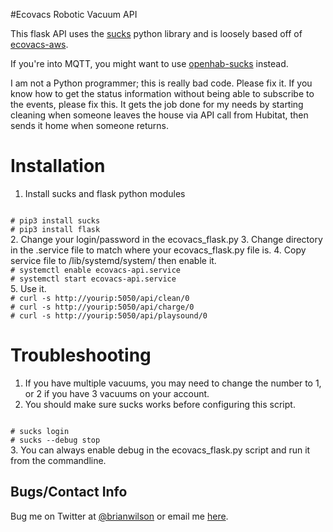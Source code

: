 #Ecovacs Robotic Vacuum API

This flask API uses the [sucks](https://github.com/wpietri/sucks) python
library and is loosely based off of [ecovacs-aws](https://github.com/bamminger/ecovacs-aws). 

If you're into MQTT, you might want to use [openhab-sucks](https://github.com/guillebot/openhab-sucks) instead.

I am not a Python programmer; this is really bad code. Please fix it. If you
know how to get the status information without being able to subscribe to the
events, please fix this. It gets the job done for my needs by starting cleaning
when someone leaves the house via API call from Hubitat, then sends it home
when someone returns. 

# Installation
1. Install sucks and flask python modules
<code>
# pip3 install sucks
# pip3 install flask
</code>
2. Change your login/password in the ecovacs_flask.py
3. Change directory in the .service file to match where your ecovacs_flask.py file is.
4. Copy service file to /lib/systemd/system/ then enable it.
<code>
# systemctl enable ecovacs-api.service
# systemctl start ecovacs-api.service
</code>
5. Use it. 
<code>
# curl -s http://yourip:5050/api/clean/0 
# curl -s http://yourip:5050/api/charge/0 
# curl -s http://yourip:5050/api/playsound/0 
</code>

# Troubleshooting
1. If you have multiple vacuums, you may need to change the number to 1, or 2
if you have 3 vacuums on your account. 
2. You should make sure sucks works before configuring this script. 
<code>
# sucks login
# sucks --debug stop
</code> 
3. You can always enable debug in the ecovacs_flask.py script and run it from
the commandline. 

Bugs/Contact Info
-----------------
Bug me on Twitter at [@brianwilson](http://twitter.com/brianwilson) or email me [here](http://cronological.com/comment.php?ref=bubba).
